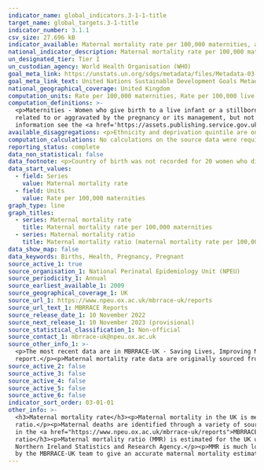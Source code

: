 ```yaml
---
indicator_name: global_indicators.3-1-1-title
target_name: global_targets.3-1-title
indicator_number: 3.1.1
csv_size: 27.696 kB
indicator_available: Maternal mortality rate per 100,000 maternities, and maternal mortality ratio.
national_indicator_description: Maternal mortality rate per 100,000 maternities is the recommended series for UK data. Maternal mortality ratio is included as internationally comparable data. Maternal mortality ratio uses number of live births as the denominator.
un_designated_tier: Tier I
un_custodian_agency: World Health Organisation (WHO)
goal_meta_link: https://unstats.un.org/sdgs/metadata/files/Metadata-03-01-01.pdf
goal_meta_link_text: United Nations Sustainable Development Goals Metadata (PDF 325 KB)
national_geographical_coverage: United Kingdom
computation_units: Rate per 100,000 maternities, Rate per 100,000 live births
computation_definitions: >-
  <p>Maternities - Women who give birth to a live infant or a stillborn infant at 24 weeks or greater gestation</p><p>Maternal death - The death of a woman while pregnant or within 42 days of the end of pregnancy, irrespective of the duration and the site of the pregnancy, from any cause
  related to or aggravated by the pregnancy or its management, but not from accidental or incidental causes.  </p><p>Deprivation quintile - Deprivation is measured using the Index of Multiple Deprivation (IMD). This is the official measure of relative deprivation in England. For more
  information see the <a href='https://assets.publishing.service.gov.uk/government/uploads/system/uploads/attachment_data/file/835115/IoD2019_Statistical_Release.pdf'>The English Indices of Deprivation (PDF, 2.18MB)</a>.</p>
available_disaggregations: <p>Ethnicity and deprivation quintile are only available when England is selected.</p><p>Further data on frequency of maternal mortality by other characteristics are available in the source data. Maternal mortality rate per 100,000 maternities is also available for specific country of birth for some countries, and can be found in table 2.12 in the source data.</p>
computation_calculations: No calculations on the source data were required.
reporting_status: complete
data_non_statistical: false
data_footnote: <p>Country of birth was not recorded for 20 women who died.
data_start_values:
  - field: Series
    value: Maternal mortality rate
  - field: Units
    value: Rate per 100,000 maternities
graph_type: line
graph_titles:
  - series: Maternal mortality rate
    title: Maternal mortality rate per 100,000 maternities
  - series: Maternal mortality ratio
    title: Maternal mortality ratio (maternal mortality rate per 100,000 live births)
data_show_map: false
data_keywords: Births, Health, Pregnancy, Pregnant
source_active_1: true
source_organisation_1: National Perinatal Epidemiology Unit (NPEU)
source_periodicity_1: Annual
source_earliest_available_1: 2009
source_geographical_coverage_1: UK
source_url_1: https://www.npeu.ox.ac.uk/mbrrace-uk/reports
source_url_text_1: MBRRACE Reports
source_release_date_1: 10 November 2022
source_next_release_1: 10 November 2023 (provisional)
source_statistical_classification_1: Non-official
source_contact_1: mbrrace-uk@npeu.ox.ac.uk
source_other_info_1: >-
  <p>The most recent data are in MBRRACE-UK - Saving Lives, Improving Mothers' Care 2021 - Lessons learned to inform maternity care from the UK and Ireland Confidential Enquiries in Maternal Death and Morbidity 2018–20.</p><p>Quality and methodology information are available in the
  report.</p><p>Maternal mortality rate data are originally sourced from the Office for National Statistics, General Register Office for Scotland, and Northern Ireland Statistics and Research Agency.</p>
source_active_2: false
source_active_3: false
source_active_4: false
source_active_5: false
source_active_6: false
indicator_sort_order: 03-01-01
other_info: >-
  <h3>Maternal mortality rate</h3><p>Maternal mortality in the UK is measured as a rate per 100,000 maternities, rather than as a ratio per 100,000 live births. Maternal mortality rate provides a closer approximation of the risk associated with pregnancy than maternal mortality
  ratio.</p><p>Maternal deaths are identified through a variety of sources by the MBRRACE-UK collaboration at the NPEU, University of Oxford. Further details of ascertainment methods, additional disaggregations, details of causes of death and recommendations for improving care can be found
  in the <a href="https://www.npeu.ox.ac.uk/mbrrace-uk/reports">MBRRACE-UK Saving Lives, Improving Mothers’ Care</a> report. The report includes confidence intervals (a measure of reliability) and analysis, including statistical significance of the data.</p><h3>Maternal mortality
  ratio</h3><p>Maternal mortality ratio (MMR) is estimated for the UK using routinely reported data. It is included as a series here for international comparability only. The data for MMR is originally sourced from Office for National Statistics, General Register Office for Scotland, and
  Northern Ireland Statistics and Research Agency.</p><p>MMR is much lower (about half) than the actual rates as identified through the UK CEMD, which uses multiple sources of death identification. This emphasises the importance of the additional case identification and checking undertaken
  by the MBRRACE-UK team to give an accurate maternal mortality estimate.</p><p> Data follows the UN specification for this indicator. This indicator has been identified in collaboration with topic experts.
---
```

